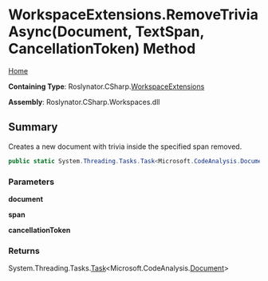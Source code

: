 # WorkspaceExtensions\.RemoveTriviaAsync\(Document, TextSpan, CancellationToken\) Method

[Home](../../../../README.md)

**Containing Type**: Roslynator\.CSharp\.[WorkspaceExtensions](../README.md)

**Assembly**: Roslynator\.CSharp\.Workspaces\.dll

## Summary

Creates a new document with trivia inside the specified span removed\.

```csharp
public static System.Threading.Tasks.Task<Microsoft.CodeAnalysis.Document> RemoveTriviaAsync(this Microsoft.CodeAnalysis.Document document, Microsoft.CodeAnalysis.Text.TextSpan span, System.Threading.CancellationToken cancellationToken = default)
```

### Parameters

**document**

**span**

**cancellationToken**

### Returns

System\.Threading\.Tasks\.[Task](https://docs.microsoft.com/en-us/dotnet/api/system.threading.tasks.task-1)\<Microsoft\.CodeAnalysis\.[Document](https://docs.microsoft.com/en-us/dotnet/api/microsoft.codeanalysis.document)>

